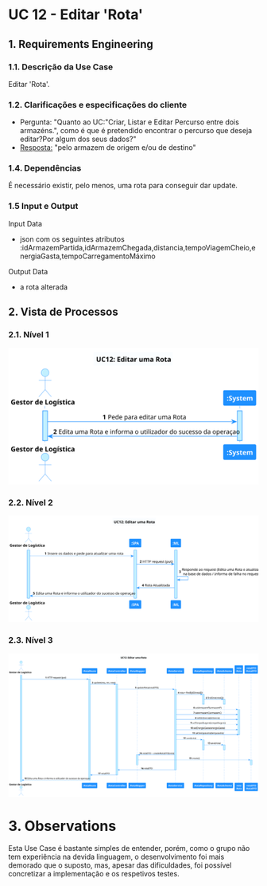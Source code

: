 # UC 12 - Editar 'Rota'

## 1. Requirements Engineering

### 1.1. Descrição da Use Case

Editar 'Rota'.

### 1.2. Clarificações e especificações do cliente

* Pergunta: "Quanto ao UC:"Criar, Listar e Editar Percurso entre dois armazéns.", como é que é pretendido encontrar o percurso que deseja editar?Por algum dos seus dados?"
* [Resposta:](https://moodle.isep.ipp.pt/mod/forum/discuss.php?d=18960#p24140) "pelo armazem de origem e/ou de destino"

### 1.4. Dependências

É necessário existir, pelo menos, uma rota para conseguir dar update.

### 1.5 Input e Output

Input Data
  	
* json com os seguintes atributos :idArmazemPartida,idArmazemChegada,distancia,tempoViagemCheio,energiaGasta,tempoCarregamentoMáximo

Output Data

* a rota alterada

## 2. Vista de Processos

### 2.1. Nível 1

![US12-SSD](../diagramas/nivel1/ML/UC12__Editar_uma_Rota.svg)

### 2.2. Nível 2

![US12-SSD](../diagramas/nivel2/ML/UC12__Editar_uma_Rota.svg)

### 2.3. Nível 3

![US12-SD](../diagramas/nivel3/ML/UC12__Editar_uma_Rota.svg)

# 3. Observations
Esta Use Case é bastante simples de entender, porém, como o grupo não tem experiência na devida linguagem, o desenvolvimento foi mais demorado que o suposto, mas, apesar das dificuldades, foi possível concretizar a implementação e os respetivos testes.





